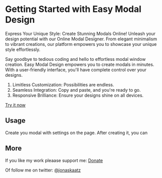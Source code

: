 # Getting Started with Easy Modal Design

Express Your Unique Style: Create Stunning Modals Online! Unleash your design potential with our Online Modal Designer. From elegant minimalism to vibrant creations, our platform empowers you to showcase your unique style effortlessly.

Say goodbye to tedious coding and hello to effortless modal window creation. Easy Modal Design empowers you to create modals in minutes. With a user-friendly interface, you'll have complete control over your designs.

1. Limitless Customization: Possibilities are endless.
2. Seamless Integration: Copy and paste, and you're ready to go.
3. Responsive Brilliance: Ensure your designs shine on all devices.

[Try it now](https://easymodaldesign.com/)

## Usage

Create you modal with settings on the page. After creating it, you can 

## More

If you like my work pleaase support me: [Donate](https://donate.stripe.com/dR66q0b9D3A4g8MfZ0)

Of follow me on twitter: [@jonaskaatz](https://twitter.com/jonaskaatz)